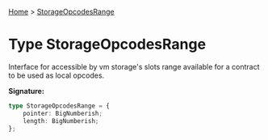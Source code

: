 [Home](../index.md) &gt; [StorageOpcodesRange](./storageopcodesrange.md)

# Type StorageOpcodesRange

Interface for accessible by vm storage's slots range available for a contract to be used as local opcodes.

<b>Signature:</b>

```typescript
type StorageOpcodesRange = {
    pointer: BigNumberish;
    length: BigNumberish;
};
```
